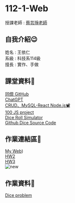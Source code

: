 # 112-1-Web
授課老師 : [蔡芸琤老師](https://github.com/pecu)<br />

自我介紹😉
-------------
姓名 : 王依仁<br />
系級 : 科技系114級 <br />
擅長 : 實作、手做<br />

課堂資料👾
-------------
[同儕 GitHub](https://docs.google.com/spreadsheets/d/1MNH7iG3GNGhw6vn_iMB2jAfw6SHBJ3z0XrtKQ4YCAoM/edit#gid=410074251)<br />
[ChatGPT](https://chat.openai.com/)<br />
[CRUD、MySQL-React Node.js📽️](https://www.youtube.com/watch?v=fPuLnzSjPLE)<br />
[100 JS project](https://www.100jsprojects.com/projects)<br />
[Dice Roll Simulator](https://www.100jsprojects.com/project/dice-roll-simulator)<br />
[Github Dice Source Code](https://github.com/sahandghavidel/HTML-CSS-JavaScript-projects-for-beginners/tree/main/projects/dice-roll-simulator)<br />

作業連結區📜
-------------
[My Web](https://yiiiiijen.github.io/112-1-Web/HW/HW0/yijenweb.html))<br />
[HW2](https://www.youtube.com/watch?v=RLU0m-mx4sM)<br />
[HW3](https://youtu.be/0wkUa4PbMBE)<br />
![new](https://github.com/yiiiiijen/112-1-Web/assets/113078633/26809fbc-7273-4561-82ff-a64602cc51e9)<br />

作業資料📰
-------------
[Dice problem](https://docs.google.com/document/d/1AS_MXZzOHqUHh4nLcScJs-82Q4DYHipqPwZ8uNn4iU0/edit?usp=sharing)<br />

